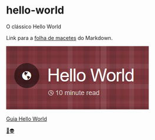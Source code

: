 # hello-world
O clássico Hello World

Link para a [folha de macetes](https://github.com/adam-p/markdown-here/wiki/Markdown-Cheatsheet) do Markdown.


![Logo do Guia Hello World](https://github.com/GustGodoi/hello-world/blob/edi%C3%A7%C3%B5es-no-Readme/Capturar.PNG "Guia Hello world")

[Guia Hello World](https://guides.github.com/activities/hello-world/)

[:japanese_goblin::alien:](https://gist.github.com/rxaviers/7360908)
